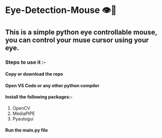 # Eye-Detection-Mouse 👁️🤖
## This is a simple python eye controllable mouse, you can control your muse cursor using your eye.

### Steps to use it :-

#### Copy or download the repo
#### Open VS Code or any other python compiler
#### Install the following packages:-
1. OpenCV
2. MediaPIPE
3. Pyautogui

#### Run the main.py file

